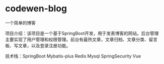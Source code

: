 # codewen-blog
一个简单的博客

项目介绍：该项目是一个基于SpringBoot开发，用于发表博客的网站。后台管理主要实现了用户管理和权限管理。前台有最热文章，文章归档、文章分类、留言板、写文章，以及登录注册功能。

技术栈：SpringBoot Mybatis-plus Redis Mysql SpringSecurity Vue
